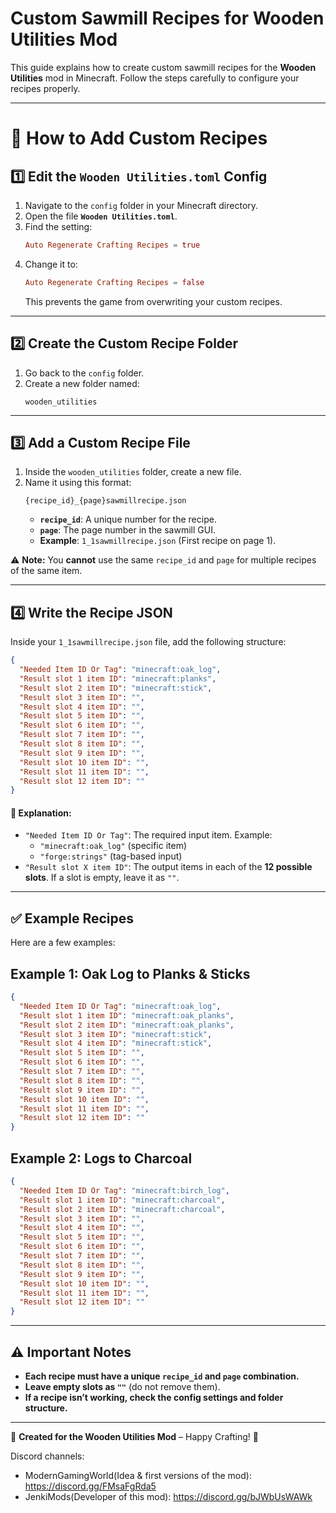 # Custom Sawmill Recipes for Wooden Utilities Mod  

This guide explains how to create custom sawmill recipes for the **Wooden Utilities** mod in Minecraft. Follow the steps carefully to configure your recipes properly.

---

# 📌 How to Add Custom Recipes  

## 1️⃣ Edit the `Wooden Utilities.toml` Config  
1. Navigate to the `config` folder in your Minecraft directory.  
2. Open the file **`Wooden Utilities.toml`**.  
3. Find the setting:  
   ```toml
   Auto Regenerate Crafting Recipes = true
   ```  
4. Change it to:  
   ```toml
   Auto Regenerate Crafting Recipes = false
   ```  
   This prevents the game from overwriting your custom recipes.  

---

## 2️⃣ Create the Custom Recipe Folder  
1. Go back to the `config` folder.  
2. Create a new folder named:  
   ```
   wooden_utilities
   ```

---

## 3️⃣ Add a Custom Recipe File  
1. Inside the `wooden_utilities` folder, create a new file.  
2. Name it using this format:  
   ```
   {recipe_id}_{page}sawmillrecipe.json
   ```
   - **`recipe_id`**: A unique number for the recipe.  
   - **`page`**: The page number in the sawmill GUI.  
   - **Example**: `1_1sawmillrecipe.json` (First recipe on page 1).  

⚠️ **Note:** You **cannot** use the same `recipe_id` and `page` for multiple recipes of the same item.

---

## 4️⃣ Write the Recipe JSON  
Inside your `1_1sawmillrecipe.json` file, add the following structure:

```json
{
  "Needed Item ID Or Tag": "minecraft:oak_log",
  "Result slot 1 item ID": "minecraft:planks",
  "Result slot 2 item ID": "minecraft:stick",
  "Result slot 3 item ID": "",
  "Result slot 4 item ID": "",
  "Result slot 5 item ID": "",
  "Result slot 6 item ID": "",
  "Result slot 7 item ID": "",
  "Result slot 8 item ID": "",
  "Result slot 9 item ID": "",
  "Result slot 10 item ID": "",
  "Result slot 11 item ID": "",
  "Result slot 12 item ID": ""
}
```

#### 🔹 Explanation:  
- `"Needed Item ID Or Tag"`: The required input item. Example:  
  - `"minecraft:oak_log"` (specific item)  
  - `"forge:strings"` (tag-based input)  
- `"Result slot X item ID"`: The output items in each of the **12 possible slots**. If a slot is empty, leave it as `""`.  

---

## ✅ Example Recipes  
Here are a few examples:  

## **Example 1: Oak Log to Planks & Sticks**
```json
{
  "Needed Item ID Or Tag": "minecraft:oak_log",
  "Result slot 1 item ID": "minecraft:oak_planks",
  "Result slot 2 item ID": "minecraft:oak_planks",
  "Result slot 3 item ID": "minecraft:stick",
  "Result slot 4 item ID": "minecraft:stick",
  "Result slot 5 item ID": "",
  "Result slot 6 item ID": "",
  "Result slot 7 item ID": "",
  "Result slot 8 item ID": "",
  "Result slot 9 item ID": "",
  "Result slot 10 item ID": "",
  "Result slot 11 item ID": "",
  "Result slot 12 item ID": ""
}
```

## **Example 2: Logs to Charcoal**
```json
{
  "Needed Item ID Or Tag": "minecraft:birch_log",
  "Result slot 1 item ID": "minecraft:charcoal",
  "Result slot 2 item ID": "minecraft:charcoal",
  "Result slot 3 item ID": "",
  "Result slot 4 item ID": "",
  "Result slot 5 item ID": "",
  "Result slot 6 item ID": "",
  "Result slot 7 item ID": "",
  "Result slot 8 item ID": "",
  "Result slot 9 item ID": "",
  "Result slot 10 item ID": "",
  "Result slot 11 item ID": "",
  "Result slot 12 item ID": ""
}
```

---

## ⚠️ Important Notes  
- **Each recipe must have a unique `recipe_id` and `page` combination.**  
- **Leave empty slots as `""`** (do not remove them).  
- **If a recipe isn’t working, check the config settings and folder structure.**  

---

📌 **Created for the Wooden Utilities Mod** – Happy Crafting! 🎉  


Discord channels:
- ModernGamingWorld(Idea & first versions of the mod): https://discord.gg/FMsaFgRda5
- JenkiMods(Developer of this mod): https://discord.gg/bJWbUsWAWk
